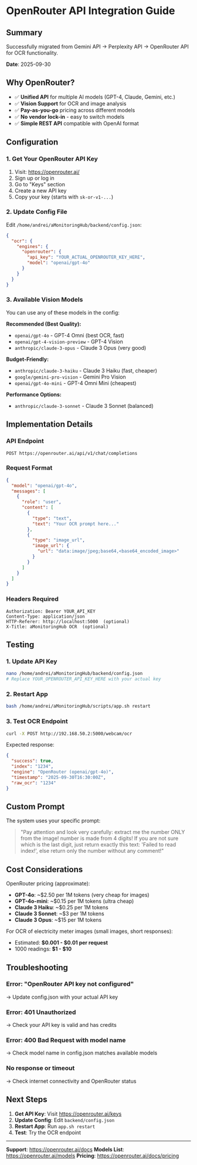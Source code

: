 # OpenRouter API Integration Guide

## Summary
Successfully migrated from Gemini API → Perplexity API → OpenRouter API for OCR functionality.

**Date**: 2025-09-30

## Why OpenRouter?
- ✅ **Unified API** for multiple AI models (GPT-4, Claude, Gemini, etc.)
- ✅ **Vision Support** for OCR and image analysis
- ✅ **Pay-as-you-go** pricing across different models
- ✅ **No vendor lock-in** - easy to switch models
- ✅ **Simple REST API** compatible with OpenAI format

## Configuration

### 1. Get Your OpenRouter API Key
1. Visit: https://openrouter.ai/
2. Sign up or log in
3. Go to "Keys" section
4. Create a new API key
5. Copy your key (starts with `sk-or-v1-...`)

### 2. Update Config File
Edit `/home/andrei/aMonitoringHub/backend/config.json`:

```json
{
  "ocr": {
    "engines": {
      "openrouter": {
        "api_key": "YOUR_ACTUAL_OPENROUTER_KEY_HERE",
        "model": "openai/gpt-4o"
      }
    }
  }
}
```

### 3. Available Vision Models
You can use any of these models in the config:

**Recommended (Best Quality):**
- `openai/gpt-4o` - GPT-4 Omni (best OCR, fast)
- `openai/gpt-4-vision-preview` - GPT-4 Vision
- `anthropic/claude-3-opus` - Claude 3 Opus (very good)

**Budget-Friendly:**
- `anthropic/claude-3-haiku` - Claude 3 Haiku (fast, cheaper)
- `google/gemini-pro-vision` - Gemini Pro Vision
- `openai/gpt-4o-mini` - GPT-4 Omni Mini (cheapest)

**Performance Options:**
- `anthropic/claude-3-sonnet` - Claude 3 Sonnet (balanced)

## Implementation Details

### API Endpoint
```
POST https://openrouter.ai/api/v1/chat/completions
```

### Request Format
```json
{
  "model": "openai/gpt-4o",
  "messages": [
    {
      "role": "user",
      "content": [
        {
          "type": "text",
          "text": "Your OCR prompt here..."
        },
        {
          "type": "image_url",
          "image_url": {
            "url": "data:image/jpeg;base64,<base64_encoded_image>"
          }
        }
      ]
    }
  ]
}
```

### Headers Required
```
Authorization: Bearer YOUR_API_KEY
Content-Type: application/json
HTTP-Referer: http://localhost:5000  (optional)
X-Title: aMonitoringHub OCR  (optional)
```

## Testing

### 1. Update API Key
```bash
nano /home/andrei/aMonitoringHub/backend/config.json
# Replace YOUR_OPENROUTER_API_KEY_HERE with your actual key
```

### 2. Restart App
```bash
bash /home/andrei/aMonitoringHub/scripts/app.sh restart
```

### 3. Test OCR Endpoint
```bash
curl -X POST http://192.168.50.2:5000/webcam/ocr
```

Expected response:
```json
{
  "success": true,
  "index": "1234",
  "engine": "OpenRouter (openai/gpt-4o)",
  "timestamp": "2025-09-30T16:30:00Z",
  "raw_ocr": "1234"
}
```

## Custom Prompt
The system uses your specific prompt:
> "Pay attention and look very carefully: extract me the number ONLY from the image! number is made from 4 digits! If you are not sure which is the last digit, just return exactly this text: 'Failed to read index!', else return only the number without any comment!"

## Cost Considerations

OpenRouter pricing (approximate):
- **GPT-4o**: ~$2.50 per 1M tokens (very cheap for images)
- **GPT-4o-mini**: ~$0.15 per 1M tokens (ultra cheap)
- **Claude 3 Haiku**: ~$0.25 per 1M tokens
- **Claude 3 Sonnet**: ~$3 per 1M tokens
- **Claude 3 Opus**: ~$15 per 1M tokens

For OCR of electricity meter images (small images, short responses):
- Estimated: **$0.001 - $0.01 per request**
- 1000 readings: **$1 - $10**

## Troubleshooting

### Error: "OpenRouter API key not configured"
→ Update config.json with your actual API key

### Error: 401 Unauthorized
→ Check your API key is valid and has credits

### Error: 400 Bad Request with model name
→ Check model name in config.json matches available models

### No response or timeout
→ Check internet connectivity and OpenRouter status

## Next Steps

1. **Get API Key**: Visit https://openrouter.ai/keys
2. **Update Config**: Edit `backend/config.json`
3. **Restart App**: Run `app.sh restart`
4. **Test**: Try the OCR endpoint

---

**Support**: https://openrouter.ai/docs
**Models List**: https://openrouter.ai/models
**Pricing**: https://openrouter.ai/docs/pricing
